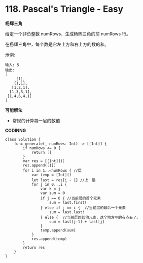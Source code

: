 # 118. Pascal's Triangle - Easy
**杨辉三角**

给定一个非负整数 numRows，生成杨辉三角的前 numRows 行。

在杨辉三角中，每个数是它左上方和右上方的数的和。

示例:

```
输入: 5
输出:
[
     [1],
    [1,1],
   [1,2,1],
  [1,3,3,1],
 [1,4,6,4,1]
]
```
**可能解法**

- 常规的计算每一层的数值

**CODINNG**

```
class Solution {
    func generate(_ numRows: Int) -> [[Int]] {
        if numRows <= 0 {
            return []
        }
        var res = [[Int]]()
        res.append([1])
        for i in 1..<numRows { //层
            var temp = [Int]()
            let last = res[i - 1] //上一层
            for j in 0...i {
                var k = j
                var sum = 0
                if j == 0 { //当前层的首个元素
                    sum = last.first!
                } else if j == i {  //当前层的最后一个元素
                    sum = last.last!
                } else {  //当前层的其他元素，这个地方写的有点丑了。
                    sum = last[j-1] + last[j]
                }
                temp.append(sum)
            }
            res.append(temp)
        }
        return res
    }
}
```
